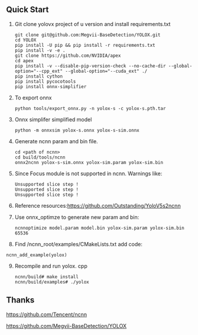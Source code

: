## Quick Start

1. Git clone yolovx project of u version and install requirements.txt

   ```
   git clone git@github.com:Megvii-BaseDetection/YOLOX.git
   cd YOLOX
   pip install -U pip && pip install -r requirements.txt
   pip install -v -e .
   git clone https://github.com/NVIDIA/apex
   cd apex
   pip install -v --disable-pip-version-check --no-cache-dir --global-option="--cpp_ext" --global-option="--cuda_ext" ./
   pip install cython
   pip install pycocotools
   pip install onnx-simplifier
   ```

2. To export onnx

   ```
   python tools/export_onnx.py -n yolox-s -c yolox-s.pth.tar
   ```

3. Onnx simplifer simplified model

   ```
   python -m onnxsim yolox-s.onnx yolox-s-sim.onnx
   ```

4. Generate ncnn param and bin file.

   ```
   cd <path of ncnn>
   cd build/tools/ncnn
   onnx2ncnn yolox-s-sim.onnx yolox-sim.param yolox-sim.bin
   ```

5. Since Focus module is not supported in ncnn. Warnings like:

   ```
   Unsupported slice step ! 
   Unsupported slice step ! 
   Unsupported slice step ! 
   ```

6. Reference resources:https://github.com/Outstanding/YoloV5s2ncnn

7. Use onnx_optimze to generate new param and bin:

   ```
   ncnnoptimize model.param model.bin yolox-sim.param yolox-sim.bin 65536
   ```

8.  Find /ncnn_root/examples/CMakeLists.txt add code:

   ```
   ncnn_add_example(yolox)
   ```

9. Recompile and run yolox. cpp

   ```text
   ncnn/build# make install
   ncnn/build/examples# ./yolox
   ```

## Thanks

https://github.com/Tencent/ncnn

https://github.com/Megvii-BaseDetection/YOLOX

